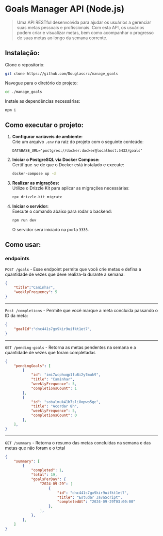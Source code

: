 # Goals Manager API (Node.js)
> Uma API RESTful desenvolvida para ajudar os usuários a gerenciar suas metas pessoais e profissionais. Com esta API, os usuários podem criar e visualizar metas, bem como acompanhar o progresso de suas metas ao longo da semana corrente.

## Instalação:
Clone o repositorio:<br/>
```bash
git clone https://github.com/Douglascrc/manage_goals

```
Navegue para o diretório do projeto:<br/>
```bash   
cd ./manage_goals
````
Instale as dependências necessárias:<br/>
```bash
npm i
```

## Como executar o projeto:
1. **Configurar variáveis de ambiente:**  
   Crie um arquivo `.env` na raiz do projeto com o seguinte conteúdo:
   ```env
   DATABASE_URL='postgres://docker:docker@localhost:5432/goals'
   ```

2. **Iniciar o PostgreSQL via Docker Compose:**  
   Certifique-se de que o Docker está instalado e execute:
   ```bash
   docker-compose up -d
   ```

3. **Realizar as migrações:**  
   Utilize o Drizzle Kit para aplicar as migrações necessárias:
   ```bash
   npx drizzle-kit migrate
   ```

4. **Iniciar o servidor:**  
   Execute o comando abaixo para rodar o backend:
   ```bash
   npm run dev
   ```
   O servidor será iniciado na porta `3333`.

## Como usar:
### endpoints
`POST /goals` - Esse endpoint permite que você crie metas e defina a quantidade de vezes que deve realiza-la durante a semana:
```json
{
    "title":"Caminhar",
    "weeklyFrequency": 5 
}
```
------
`Post /completions` - Permite que você marque a meta concluída passando o ID da meta:
```json
{
    "goalId":"dnc441s7gx9kir9uifkt1et7",  
}
```
---
`GET /pending-goals` - Retorna as metas pendentes na semana e a quantidade de vezes que foram completadas
```json
{
    "pendingGoals": [
        {
            "id": "imi7wcphuqp1fu8i2y7muk9",
            "title": "Caminhar",
            "weeklyFrequence": 5,
            "completionsCount": 1
        },
        {
            "id": "sobalmuk41b7sli8opwo5ge",
            "title": "Acordar 8h",
            "weeklyFrequence": 5,
            "completionsCount": 0
        },
    ],
}
```
___
`GET /summary` - Retorna o resumo das metas concluidas na semana e das metas que não foram e o total
```json
{
    "summary": [
        {
            "completed": 1,
            "total": 19,
            "goalsPerDay": {
                "2024-09-29": [
                    {
                        "id": "dnc441s7gx9kir9uifkt1et7",
                        "title": "Estudar JavaScript",
                        "completedAt": "2024-09-29T03:00:00"
                    },
                ],
            },
        },
    ]
}
```
